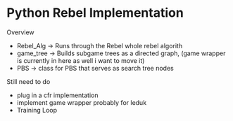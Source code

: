 # Python Rebel Implementation

Overview
- Rebel_Alg -> Runs through the Rebel whole rebel algorith
- game_tree -> Builds subgame trees as a directed graph, (game wrapper is currently in here as well i want to move it)
- PBS -> class for PBS that serves as search tree nodes

Still need to do
- plug in a cfr implementation
- implement game wrapper probably for leduk
- Training Loop
